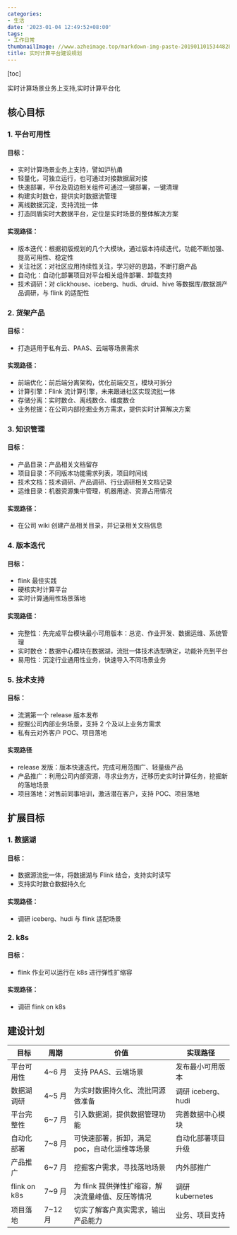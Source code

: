```yaml
---
categories:
- 生活
date: '2023-01-04 12:49:52+08:00'
tags:
- 工作日常
thumbnailImage: //www.azheimage.top/markdown-img-paste-20190110153448285.png
title: 实时计算平台建设规划
---
```


[toc]

实时计算场景业务上支持,实时计算平台化

<!--more-->

## 核心目标

### 1. 平台可用性

#### 目标：

- 实时计算场景业务上支持，譬如沪杭甬
- 轻量化，可独立运行，也可通过对接数据层对接
- 快速部署，平台及周边相关组件可通过一键部署，一键清理
- 构建实时数仓，提供实时数据流管理
- 离线数据沉淀，支持流批一体
- 打造同盾实时大数据平台，定位是实时场景的整体解决方案

#### 实现路径：

- 版本迭代：根据初版规划的几个大模块，通过版本持续迭代，功能不断加强、提高可用性、稳定性
- 关注社区：对社区应用持续性关注，学习好的思路，不断打磨产品
- 自动化：自动化部署项目对平台相关组件部署、卸载支持
- 技术调研：对 clickhouse、iceberg、hudi、druid、hive 等数据库/数据湖产品调研，与 flink 的适配性

### 2. 货架产品

#### 目标：

- 打造适用于私有云、PAAS、云端等场景需求

#### 实现路径：

- 前端优化：前后端分离架构，优化前端交互，模块可拆分
- 计算引擎：Flink 流计算引擎，未来跟进社区实现流批一体
- 存储分离：实时数仓、离线数仓、维度数仓
- 业务挖掘：在公司内部挖掘业务方需求，提供实时计算解决方案

### 3. 知识管理

#### 目标：

- 产品目录：产品相关文档留存
- 项目目录：不同版本功能需求列表，项目时间线
- 技术文档：技术调研、产品调研、行业调研相关文档记录
- 运维目录：机器资源集中管理，机器用途、资源占用情况

#### 实现路径：

- 在公司 wiki 创建产品相关目录，并记录相关文档信息

### 4. 版本迭代

#### 目标：

- flink 最佳实践
- 硬核实时计算平台
- 实时计算通用性场景落地

#### 实现路径：

- 完整性：先完成平台模块最小可用版本：总览、作业开发、数据运维、系统管理
- 实时数仓：数据中心模块在数据湖，流批一体技术选型确定，功能补充到平台
- 易用性：沉淀行业通用性业务，快速导入不同场景业务

### 5. 技术支持

#### 目标：

- 流溯第一个 release 版本发布
- 挖掘公司内部业务场景，支持 2 个及以上业务方需求
- 私有云对外客户 POC、项目落地

#### 实现路径

- release 发版：版本快速迭代，完成可用范围广、轻量级产品
- 产品推广：利用公司内部资源，寻求业务方，迁移历史实时计算任务，挖掘新的落地场景
- 项目落地：对售前同事培训，激活潜在客户，支持 POC、项目落地

## 扩展目标

### 1. 数据湖

#### 目标：

- 数据源流批一体，将数据湖与 Flink 结合，支持实时读写
- 支持实时数仓数据持久化

#### 实现路径：

- 调研 iceberg、hudi 与 flink 适配场景

### 2. k8s

#### 目标：

- flink 作业可以运行在 k8s 进行弹性扩缩容

#### 实现路径：

- 调研 flink on k8s

## 建设计划

| 目标         | 周期    | 价值                                              | 实现路径           |
| ------------ | ------- | ------------------------------------------------- | ------------------ |
| 平台可用性   | 4~6 月  | 支持 PAAS、云端场景                               | 发布最小可用版本   |
| 数据湖调研   | 4~5 月  | 为实时数据持久化、流批同源做准备                  | 调研 iceberg、hudi |
| 平台完整性   | 6~7 月  | 引入数据湖，提供数据管理功能                      | 完善数据中心模块   |
| 自动化部署   | 7~8 月  | 可快速部署，拆卸，满足 poc，自动化运维等场景      | 自动化部署项目升级 |
| 产品推广     | 6~7 月  | 挖掘客户需求，寻找落地场景                        | 内外部推广         |
| flink on k8s | 7~9 月  | 为 flink 提供弹性扩缩容，解决流量峰值、反压等情况 | 调研 kubernetes    |
| 项目落地     | 7~12 月 | 切实了解客户真实需求，输出产品能力                | 业务、项目支持     |
